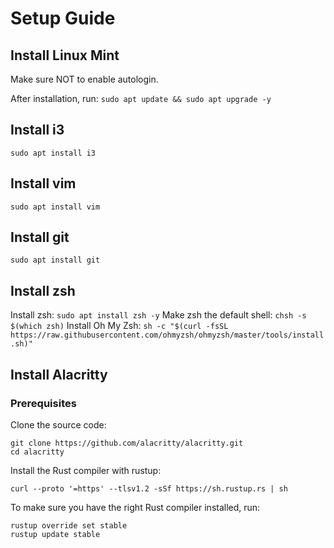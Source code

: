 # Setup Guide

## Install Linux Mint
Make sure NOT to enable autologin.

After installation, run: `sudo apt update && sudo apt upgrade -y`

## Install i3
```sudo apt install i3```

## Install vim
```sudo apt install vim```

## Install git
```sudo apt install git```

## Install zsh
Install zsh:
```sudo apt install zsh -y```
Make zsh the default shell:
```chsh -s $(which zsh)```
Install Oh My Zsh:
```sh -c "$(curl -fsSL https://raw.githubusercontent.com/ohmyzsh/ohmyzsh/master/tools/install.sh)"```

## Install Alacritty

### Prerequisites

Clone the source code:
```
git clone https://github.com/alacritty/alacritty.git
cd alacritty
```

Install the Rust compiler with rustup:
```
curl --proto '=https' --tlsv1.2 -sSf https://sh.rustup.rs | sh
```

To make sure you have the right Rust compiler installed, run:
```
rustup override set stable
rustup update stable
```